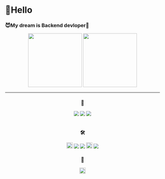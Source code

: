 <h1>👻Hello</h1>
<h3><strong>😈My dream is Backend devloper👾</strong></h3>
<p align="center">
  <img src="https://github-readme-stats.vercel.app/api?username=rudeh2926&show_icons=true&theme=slateorange" height=175>
  <img src="https://github-readme-stats.vercel.app/api/top-langs/?username=rudeh2926&langs_count=5&theme=slateorange" height=175><br>
</p>
<hr>
<h3 align="center">📖</h3>
<div align="center">
  <img src="https://img.shields.io/badge/C-A8B9CC?style=flat-square&logo=C&logoColor=white"/>
  <img src="https://img.shields.io/badge/Java-007396?style=flat-square&logo=Java&logoColor=white"/>
   <img src="https://img.shields.io/badge/Spring Boot-6DB33F?style=flat-square&logo=Spring&logoColor=white"/>
</div>
<br>
<div align="center">
<h3 align="center">🛠</h3>
  <img src="https://img.shields.io/badge/Visual Studio-36393F?style=flat&logo=visualstudio&logoColor=5C2D91" art="Visual Studio" height=20>
  <img src="https://img.shields.io/badge/Visual Studio Code-007ACC?style=flat-square&logo=Visual-Studio-Code&logoColor=white"/>
<img src="https://img.shields.io/badge/IntelliJ IDEA-000000?style=flat-square&logo=IntelliJ-IDEA&logoColor=white"/>
  <img src="https://img.shields.io/badge/GitKraken-36393F?style=flat&logo=github&logoColor=179287" art="GitKraken" height=20>
   <img src="https://img.shields.io/badge/Notion-000000?style=flat-square&logo=Notion&logoColor=white"/>
</div>
<h3 align="center">📱</h3>
<div align="center">
  <a href="https://www.instagram.com/dok_.0/" target="_blank"><img src="https://img.shields.io/badge/instagram-36393F?style=flat&logo=instagram&logoColor=E4405F" art="instargram" height=20></a>
</div>
